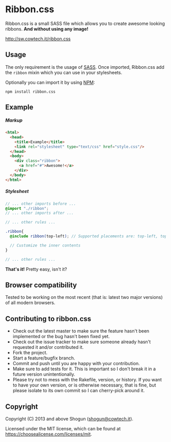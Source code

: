 # Ribbon.css

Ribbon.css is a small SASS file which allows you to create awesome looking ribbons. **And without using any image!**

http://sw.cowtech.it/ribbon.css

## Usage

The only requirement is the usage of [SASS](http://sass-lang.com/). Once imported, Ribbon.css add the `ribbon` mixin which you can use in your stylesheets.

Optionally you can import it by using [NPM](https://npmjs.com):

~~~
npm install ribbon.css
~~~

## Example

##### Markup

~~~ html
<html>
  <head>
    <title>Example</title>
    <link rel="stylesheet" type="text/css" href="style.css"/>
  </head>
  <body>
    <div class="ribbon">
      <a href="#">Awesome!</a>
    </div>
  </body>
</html>
~~~

##### Stylesheet

~~~ scss
// ... other imports before ...
@import "./ribbon";
// ... other imports after ...

// ... other rules ...

.ribbon{
  @include ribbon(top-left); // Supported placements are: top-left, top-right, bottom-left and bottom-right

  // Customize the inner contents
}

// ... other rules ...
~~~

**That's it!** Pretty easy, isn't it?

## Browser compatibility

Tested to be working on the most recent (that is: latest two major versions) of all modern browsers.

## Contributing to ribbon.css

* Check out the latest master to make sure the feature hasn't been implemented or the bug hasn't been fixed yet.
* Check out the issue tracker to make sure someone already hasn't requested it and/or contributed it.
* Fork the project.
* Start a feature/bugfix branch.
* Commit and push until you are happy with your contribution.
* Make sure to add tests for it. This is important so I don't break it in a future version unintentionally.
* Please try not to mess with the Rakefile, version, or history. If you want to have your own version, or is otherwise necessary, that is fine, but please isolate to its own commit so I can cherry-pick around it.

## Copyright

Copyright (C) 2013 and above Shogun (shogun@cowtech.it).

Licensed under the MIT license, which can be found at https://choosealicense.com/licenses/mit.
